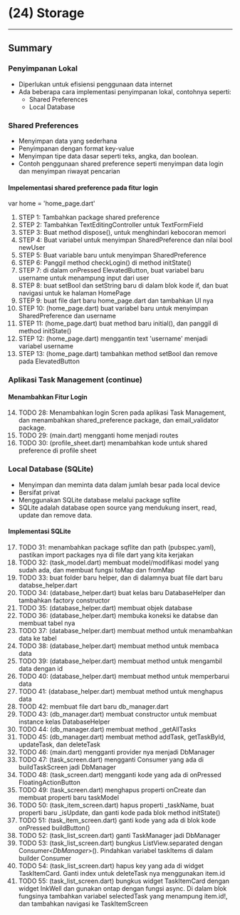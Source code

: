# (24) Storage
---
## Summary

### Penyimpanan Lokal

- Diperlukan untuk efisiensi penggunaan data internet
- Ada beberapa cara implementasi penyimpanan lokal, contohnya seperti:
  - Shared Preferences
  - Local Database
  

### Shared Preferences

- Menyimpan data yang sederhana
- Penyimpanan dengan format key-value
- Menyimpan tipe data dasar seperti teks, angka, dan boolean.
- Contoh penggunaan shared preference seperti menyimpan data login dan menyimpan riwayat pencarian

#### Impelementasi shared preference pada fitur login

var home = 'home_page.dart'
1. STEP 1: Tambahkan package shared preference
2. STEP 2: Tambahkan TextEditingController untuk TextFormField
3. STEP 3: Buat method dispose(), untuk menghindari kebocoran memori
4. STEP 4: Buat variabel untuk menyimpan SharedPreference dan nilai bool newUser
5. STEP 5: Buat variable baru untuk menyimpan SharedPreference
6. STEP 6: Panggil method checkLogin() di method initState()
7. STEP 7:  di dalam onPressed ElevatedButton, buat variabel baru username untuk menampung input dari user 
8. STEP 8: buat setBool dan setString baru di dalam blok kode if, dan buat navigasi untuk ke halaman HomePage
9. STEP 9: buat file dart baru home_page.dart dan tambahkan UI nya
10. STEP 10: (home_page.dart) buat variabel baru untuk menyimpan SharedPreference dan username
11. STEP 11: (home_page.dart) buat method baru initial(), dan panggil di method initState()
12. STEP 12: (home_page.dart) menggantin text 'username' menjadi variabel username
13. STEP 13: (home_page.dart) tambahkan method setBool dan remove pada ElevatedButton

### Aplikasi Task Management (continue)

#### Menambahkan Fitur Login

14. TODO 28: Menambahkan login Scren pada aplikasi Task Management, dan menambahkan shared_preference package, dan email_validator package.
15. TODO 29: (main.dart) mengganti home menjadi routes
16. TODO 30: (profile_sheet.dart) menambahkan kode untuk shared preference di profile sheet

### Local Database (SQLite)

- Menyimpan dan meminta data dalam jumlah besar pada local device
- Bersifat privat
- Menggunakan SQLite database melalui package sqflite
- SQLite adalah database open source yang mendukung insert, read, update dan remove data.

#### Implementasi SQLite

17. TODO 31: menambahkan package sqflite dan path (pubspec.yaml), pastikan import packages nya di file dart yang kita kerjakan
18. TODO 32: (task_model.dart) membuat model/modifikasi model yang sudah ada, dan membuat fungsi toMap dan fromMap
19. TODO 33: buat folder baru helper, dan di dalamnya buat file dart baru databse_helper.dart
20. TODO 34: (database_helper.dart) buat kelas baru DatabaseHelper dan tambahkan factory constructor
21. TODO 35: (database_helper.dart) membuat objek database
22. TODO 36: (database_helper.dart) membuka koneksi ke databse dan membuat tabel nya
23. TODO 37: (database_helper.dart) membuat method untuk menambahkan data ke tabel
24. TODO 38: (database_helper.dart) membuat method untuk membaca data
25. TODO 39: (database_helper.dart) membuat method untuk mengambil data dengan id
26. TODO 40: (database_helper.dart) membuat method untuk memperbarui data 
27. TODO 41: (database_helper.dart) membuat method untuk menghapus data
28. TOOD 42: membuat file dart baru db_manager.dart
29. TODO 43: (db_manager.dart) membuat constructor untuk membuat instance kelas DatabaseHelper
30. TODO 44: (db_manager.dart) membuat method _getAllTasks
31. TODO 45: (db_manager.dart) membuat method addTask, getTaskByld, updateTask, dan deleteTask
32. TODO 46: (main.dart) mengganti provider nya menjadi DbManager
33. TODO 47: (task_screen.dart) mengganti Consumer yang ada di buildTaskScreen jadi DbManager
34. TODO 48: (task_screen.dart) mengganti kode yang ada di onPressed FloatingActionButton
35. TODO 49: (task_screen.dart) menghapus properti onCreate dan membuat properti baru taskModel
36. TODO 50: (task_item_screen.dart) hapus properti _taskName, buat properti baru _isUpdate, dan ganti kode pada blok method initState()
37. TODO 51: (task_item_screen.dart) ganti kode yang ada di blok kode onPressed buildButton()
38. TODO 52: (task_list_screen.dart) ganti TaskManager jadi DbManager
39. TODO 53: (task_list_screen.dart) bungkus ListView.separated dengan Consumer<*DbManager*>(). Pindahkan variabel taskItems di dalam builder Consumer
40. TODO 54: (task_list_screen.dart) hapus key yang ada di widget TaskItemCard. Ganti index untuk deleteTask nya menggunakan item.id
41. TODO 55: (task_list_screen.dart) bungkus widget TaskItemCard dengan widget InkWell dan gunakan ontap dengan fungsi async. Di dalam blok fungsinya tambahkan variabel selectedTask yang menampung item.id!, dan tambahkan navigasi ke TaskItemScreen